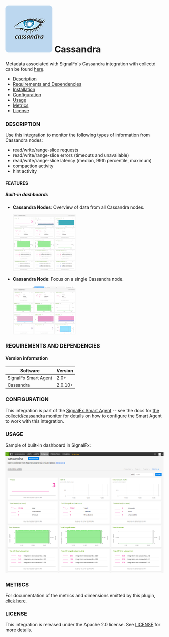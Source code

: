 # ![](./img/integrations_cassandra.png) Cassandra

 Metadata associated with SignalFx's Cassandra integration with collectd can be found <a target="_blank" href="https://github.com/signalfx/integrations/tree/release/cassandra">here</a>.

- [Description](#description)
- [Requirements and Dependencies](#requirements-and-dependencies)
- [Installation](#installation)
- [Configuration](#configuration)
- [Usage](#usage)
- [Metrics](#metrics)
- [License](#license)

### DESCRIPTION

Use this integration to monitor the following types of information from Cassandra nodes:

* read/write/range-slice requests
* read/write/range-slice errors (timeouts and unavailable)
* read/write/range-slice latency (median, 99th percentile, maximum)
* compaction activity
* hint activity

#### FEATURES

##### Built-in dashboards

- **Cassandra Nodes**: Overview of data from all Cassandra nodes.

  [<img src='./img/dashboard_cassandra_nodes.png' width=200px>](./img/dashboard_cassandra_nodes.png)

- **Cassandra Node**: Focus on a single Cassandra node.

  [<img src='./img/dashboard_cassandra_node.png' width=200px>](./img/dashboard_cassandra_node.png)

### REQUIREMENTS AND DEPENDENCIES

#### Version information

| Software  | Version        |
|-----------|----------------|
| SignalFx Smart Agent  |  2.0+  |
| Cassandra | 2.0.10+ |


### CONFIGURATION

This integration is part of the <a
href="https://docs.signalfx.com/en/latest/integrations/agent/index.html"
target="_blank">SignalFx Smart Agent</a> -- see the docs for <a
href="https://docs.signalfx.com/en/latest/integrations/agent/monitors/collectd-cassandra.html"
target="_blank">the collectd/cassandra monitor</a> for details on how to
configure the Smart Agent to work with this integration.


### USAGE

Sample of built-in dashboard in SignalFx:

![](././img/dashboard_cassandra.png)

### METRICS

For documentation of the metrics and dimensions emitted by this plugin, [click here](./docs).

### LICENSE

This integration is released under the Apache 2.0 license. See [LICENSE](./LICENSE) for more details.
